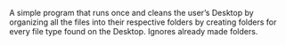 A simple program that runs once and cleans the user’s Desktop by organizing all the files 
into their respective folders by creating folders for every file type found on the Desktop. 
Ignores already made folders.
